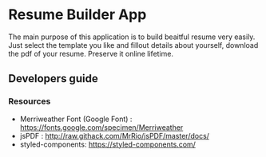 # Resume Builder App
The main purpose of this application is to build beaitful resume very easily. Just select the template you like and fillout details about yourself, download the pdf of your resume. Preserve it online lifetime.
## Developers guide
### Resources
 - Merriweather Font (Google Font) : https://fonts.google.com/specimen/Merriweather
 - jsPDF : http://raw.githack.com/MrRio/jsPDF/master/docs/
 - styled-components: https://styled-components.com/